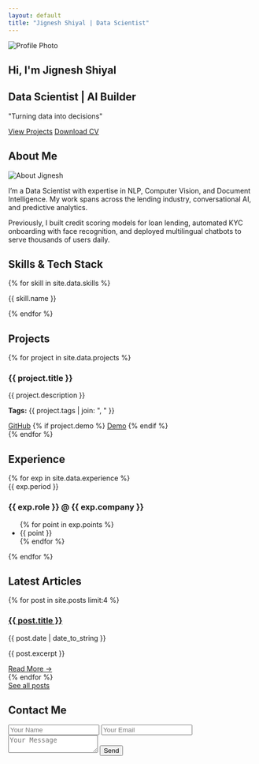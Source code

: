 ```yaml
---
layout: default
title: "Jignesh Shiyal | Data Scientist"
---
```


<div class="container home">

  <!-- Hero Section -->
  <section id="hero" class="hero">
    <div class="hero-left">
        <img src="https://media.licdn.com/dms/image/v2/D4D03AQEZDawGhxxJEw/profile-displayphoto-scale_400_400/B4DZjx4dZ7H4Ag-/0/1756404767044?e=1759363200&v=beta&t=SCc4Wuq3_CcgnZ1RqqFT3Ep-WPiIKzVnPKVeQJ_4sG0" 
       alt="Profile Photo" 
       class="hero-photo">
    </div>
    <div class="hero-right">
      <h1>Hi, I'm <span class="highlight">Jignesh Shiyal</span></h1>
      <h2>Data Scientist | AI Builder</h2>
      <p>"Turning data into decisions"</p>
      <div class="cta-buttons">
        <a href="#projects" class="btn">View Projects</a>
        <a href="/assets/cv/jignesh_shiyal_cv.pdf" class="btn secondary" target="_blank">Download CV</a>
      </div>
    </div>
  </section>

  <!-- About Section -->
  <section id="about">
    <h2>About Me</h2>
    <div class="about-grid">
      <div class="about-image">
        <img src="https://media.licdn.com/dms/image/v2/D4D03AQEZDawGhxxJEw/profile-displayphoto-scale_400_400/B4DZjx4dZ7H4Ag-/0/1756404767044?e=1759363200&v=beta&t=SCc4Wuq3_CcgnZ1RqqFT3Ep-WPiIKzVnPKVeQJ_4sG0" alt="About Jignesh">
      </div>
      <div class="about-text">
        <p>
          I’m a Data Scientist with expertise in NLP, Computer Vision, and Document Intelligence. 
          My work spans across the lending industry, conversational AI, and predictive analytics. 
        </p>
        <p>
          Previously, I built credit scoring models for loan lending, automated KYC onboarding with 
          face recognition, and deployed multilingual chatbots to serve thousands of users daily.
        </p>
      </div>
    </div>
  </section>

  <!-- Skills Section -->
  <section id="skills">
    <h2>Skills & Tech Stack</h2>
    <div class="skills-grid">
      {% for skill in site.data.skills %}
      <div class="skill-card">
        <i class="{{ skill.icon }}"></i>
        <p>{{ skill.name }}</p>
      </div>
      {% endfor %}
    </div>
  </section>

  <!-- Projects Section -->
  <section id="projects">
    <h2>Projects</h2>
    <div class="projects-grid">
      {% for project in site.data.projects %}
      <div class="project-card">
        <h3>{{ project.title }}</h3>
        <p>{{ project.description }}</p>
        <p><strong>Tags:</strong> {{ project.tags | join: ", " }}</p>
        <div class="project-links">
          <a href="{{ project.github }}" target="_blank" class="btn small">GitHub</a>
          {% if project.demo %}
          <a href="{{ project.demo }}" target="_blank" class="btn small secondary">Demo</a>
          {% endif %}
        </div>
      </div>
      {% endfor %}
    </div>
  </section>

  <!-- Experience Section -->
  <section id="experience">
    <h2>Experience</h2>
    <div class="timeline">
      {% for exp in site.data.experience %}
      <div class="timeline-item">
        <span class="timeline-period">{{ exp.period }}</span>
        <h3>{{ exp.role }} @ {{ exp.company }}</h3>
        <ul>
          {% for point in exp.points %}
          <li>{{ point }}</li>
          {% endfor %}
        </ul>
      </div>
      {% endfor %}
    </div>
  </section>

  <!-- Blog Section -->
  <section id="blog">
    <h2>Latest Articles</h2>
    <div class="blog-grid">
      {% for post in site.posts limit:4 %}
      <div class="blog-card">
        <h3><a href="{{ post.url }}">{{ post.title }}</a></h3>
        <p class="post-meta">{{ post.date | date_to_string }}</p>
        <p>{{ post.excerpt }}</p>
        <a href="{{ post.url }}" class="read-more">Read More →</a>
      </div>
      {% endfor %}
    </div>
    <a href="/blog.html" class="btn secondary">See all posts</a>
  </section>

  <!-- Contact Section -->
  <section id="contact">
    <h2>Contact Me</h2>
    <form class="contact-form" action="https://formspree.io/f/yourformid" method="POST">
      <input type="text" name="name" placeholder="Your Name" required>
      <input type="email" name="_replyto" placeholder="Your Email" required>
      <textarea name="message" placeholder="Your Message" required></textarea>
      <button type="submit" class="btn">Send</button>
    </form>
    <div class="social-links">
      <a href="https://www.linkedin.com/in/jigneshshiyal" target="_blank"><i class="fab fa-linkedin"></i></a>
      <a href="https://github.com/jigneshshiyal" target="_blank"><i class="fab fa-github"></i></a>
      <a href="https://www.kaggle.com/jigneshshiyal" target="_blank"><i class="fab fa-kaggle"></i></a>
    </div>
  </section>

</div>
